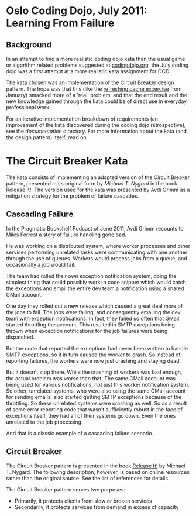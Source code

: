 # Oslo Coding Dojo, July 2011: Learning From Failure

## Background

In an attempt to find a more realistic coding dojo kata than the usual game or algorithm related problems suggested at [codingdojo.org](http://codingdojo.org/cgi-bin/wiki.pl?KataCatalogue), the July coding dojo was a first attempt at a more realistic kata assignment for OCD.

The kata chosen was an implementation of the Circuit Breaker design pattern. The hope was that this (like the [refreshing cache excercise](http://www.meetup.com/OsloCodingDojo/events/16086309/) from January) smacked more of a 'real' problem, and that the end result and the new knowledge gained through the kata could be of direct use in everyday professional work.

For an iterative implementation breakdown of requirements (an improvement of the kata discovered during the coding dojo retrospective), see the *documentation* directory. For more information about the kata (and the design pattern) itself, read on.

# The Circuit Breaker Kata

The kata consists of implementing an adapted version of the Circuit Breaker pattern, presented in its original form by *Michael T. Nygard* in the book [Release It!](http://pragprog.com/book/mnee/release-it). The version used for the kata was presented by Avdi Grimm as a mitigation strategy for the problem of failure cascades.

## Cascading Failure

In the Pragmatic Bookshelf Podcast of June 2011, Avdi Grimm recounts to Miles Forrest a story of failure handling gone bad.

He was working on a distributed system, where worker processes and other services performing unrelated tasks were communicating with one another through the use of queues. Workers would process jobs from a queue, and occasionally a job would fail.

The team had rolled their own exception notification system, doing the simplest thing that could possibly work; a code snippet which would catch the exceptions and email the entire dev team a notification using a shared GMail account.

One day they rolled out a new release which caused a great deal more of the jobs to fail. The jobs were failing, and consequently emailing the dev team with exception notifications. In fact, they failed so often that GMail started throttling the account. This resulted in SMTP exceptions being thrown when exception notifications for the job failures were being dispatched.

But the code that reported the exceptions had never been written to handle SMTP exceptions, so it in turn caused the worker to crash. So instead of reporting failures, the workers were now just crashing and staying dead.

But it doesn't stop there. While the crashing of workers was bad enough, the actual problem was worse than that. The same GMail account was being used for various notifications, not just this worker notification system. So other, unrelated systems, who were also using the same GMail account for sending emails, also started getting SMTP exceptions because of the throttling. So these unrelated systems were crashing as well. So as a result of some error reporting code that wasn't sufficiently robust in the face of exceptions itself, they had all of their systems go down. Even the ones unrelated to the job processing.

And that is a classic example of a cascading failure scenario. 


## Circuit Breaker

The Circuit Breaker pattern is presented in the book [Release It!](http://pragprog.com/book/mnee/release-it) by Michael T. Nygard. The following description, however, is based on online resources rather than the original source. See the list of references for details.

The Circuit Breaker pattern serves two purposes:

* Primarily, it protects clients from slow or broken services
* Secondarily, it protects services from demand in excess of capacity

